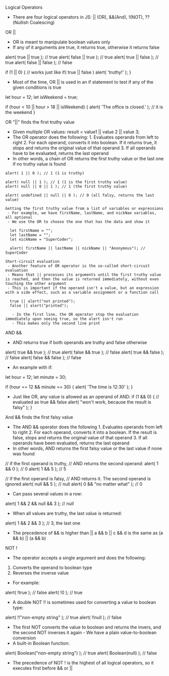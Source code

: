 Logical Operators
 - There are four logical operators in JS: || (OR), &&(And), !(NOT), ??(Nullish Coalescing)

 OR ||
  - OR is meant to manipulate boolean values only
  - If any of it arguments are true, it returns true, otherwise it returns false

   alert( true || true );   // true
   alert( false || true );  // true
   alert( true || false );  // true
   alert( false || false ); // false

   if (1 || 0) { // works just like if( true || false )
   alert( 'truthy!' );
   }
  
  - Most of the time, OR || is used in an if statement to test if any of the given conditions is true

   let hour = 12;
   let isWeekend = true;

   if (hour < 10 || hour > 18 || isWeekend) {
     alert( 'The office is closed.' ); // it is the weekend
   }

  OR "||" finds the first truthy value
   - Given multiple OR values:
    result = value1 || value 2 || value 3;
   - The OR operator does the following:
    1. Evaluates operands from left to right
    2. For each operand, converts it into boolean. If it returns true, it stops and returns the original value of that operand
    3. If all operands have to be evaluated, returns the last operand
   - In other words, a chain of OR returns the first truthy value or the last one if no truthy value is found

    alert( 1 || 0 ); // 1 (1 is truthy)

    alert( null || 1 ); // 1 (1 is the first truthy value)
    alert( null || 0 || 1 ); // 1 (the first truthy value)

    alert( undefined || null || 0 ); // 0 (all falsy, returns the last value)

    Getting the first truthy value from a list of variables or expressions
     - For example, we have firstName, lastName, and nickNae variables, all optional
     - We use the OR to choose the one that has the data and show it

      let firstName = "";
      let lastName = "";
      let nickName = "SuperCoder";

      alert( firstName || lastName || nickName || "Anonymous"); // SuperCoder
    
    Short-circuit evaluation
     - Another feature of OR operator is the so-called short-circuit evaluation
     - Means that || processes its arguments until the first truthy value is reached, and then the value is returned immediately, without even touching the other argument
     - This is important if the operand isn't a value, but an expression with a side effect, such as a variable assignment or a function call
     
      true || alert("not printed");
      false || alert("printed");

       - In the first line, the OR operator stop the evaluation immediately upon seeing true, so the alert isn't run
       - This makes only the second line print

 AND &&
  - AND returns true if both operands are truthy and false otherwise

   alert( true && true );   // true
   alert( false && true );  // false
   alert( true && false );  // false
   alert( false && false ); // false
  
  - An example with if:

   let hour = 12;
   let minute = 30;

   if (hour == 12 && minute == 30) {
     alert( 'The time is 12:30' );
   }
  
  - Just like OR, any value is allowed as an operand of AND:
   if (1 && 0) { // evaluated as true && false
     alert( "won't work, because the result is falsy" );
   }
  
  And && finds the first falsy value
   - The AND && operator does the following
    1. Evaluates operands from left to right
    2. For each operand, converts it into a boolean. If the result is false, stops and returns the original value of that operand
    3. If all operands have been evaluated, returns the last operand
  - In other words, AND returns the first falsy value or the last value if none was found

   // if the first operand is truthy,
   // AND returns the second operand:
   alert( 1 && 0 ); // 0
   alert( 1 && 5 ); // 5

   // if the first operand is falsy,
   // AND returns it. The second operand is ignored
   alert( null && 5 ); // null
   alert( 0 && "no matter what" ); // 0
  
  - Can pass several values in a row:

   alert( 1 && 2 && null && 3 ); // null
  
  - When all values are truthy, the last value is returned:

   alert( 1 && 2 && 3 ); // 3, the last one

  - The precedence of && is higher than ||
   a && b || c && d is the same as (a && b) || (a && b)

 NOT !
 - The operator accepts a single argument and does the following:
  1. Converts the operand to boolean type
  2. Reverses the inverse value
 - For example:

  alert( !true ); // false
  alert( !0 ); // true

 - A double NOT !! is sometimes used for converting a value to boolean type:

  alert( !!"non-empty string" ); // true
  alert( !!null ); // false

   - The first NOT converts the value to boolean and returns the invers, and the second NOT inverses it again
    - We have a plain value-to-boolean conversion
   - A built-in Boolean function:

  alert( Boolean("non-empty string") ); // true
  alert( Boolean(null) ); // false

   - The precedence of NOT ! is the highest of all logical operators, so it executes first before && or ||